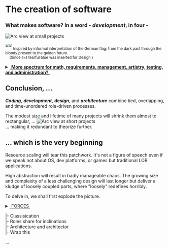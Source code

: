 # The creation of software

### **What makes software?** In a word - _development_, in four - 

<picture>
  <img alt="Arc view at small projects" src="https://github.com/Kyriosity/read-write/blob/main/README+/pencraft/README+/_rsc/_img/darkCode2arcGold.jpg">
</picture>

<sup>:de:</sup> <sub>Inspired by informal interpretation of the German flag: from the dark past through the bloody present to the golden future.\
&nbsp;&nbsp;&nbsp;&nbsp;(Since `4>3` tearful blue was inserted for Design.)</sub>

<details>
<summary><ins>&nbsp;<b>More spectrum for math, requirements, management, artistry, testing, and administration?</b>&nbsp;</ins></summary>  
&nbsp;
  
These are **external** - optional and not, minor to strong, constructive and devastating (also neutral) - forces.

Which, culturally speaking, mix, tint, blur, or shade (if not wash off) the four paints. 

</details>

## Conclusion, ...

**_Coding_**, **_development_**, **_design_**, and **_architecture_** combine tied, overlapping, and time-unordered role-driven processes.

The modest size and lifetime of many projects will shrink them almost to rectangular, ...
<picture>
  <img alt="Arc view at short projects" src="https://github.com/Kyriosity/read-write/blob/main/README+/pencraft/README+/_rsc/_img/C-D-D-A_midiPrj.jpg">
</picture>\
... making it redundant to theorize further.

## ...  which is the very beginning

Resource scaling will tear this patchwork. It's not a figure of speech even if we speak not about OS, dev platforms, or games but traditional LOB applications. 

High abstraction will result in badly manageable chaos. 
The growing size and complexity of a less challenging design will last longer but deliver a kludge of loosely coupled parts, where "loosely" redefines horribly.

To delve in, we shall first explode the picture.

<details>
  <summary><ins>&nbsp;FORCES&nbsp;</ins></summary
  
    EFFERENT (CentriFugal)
              Sep of Converns(Roles)
        HOLDING:
            Commu
           Continuity

IMPEDANCE: DESIGN vs. REALIZATION

Ill commu: under value of code vs design
  
</details>


|- Classisication\
|- Roles share for inclinations\
|- Architecture and architector\
|- Wrap this

...
